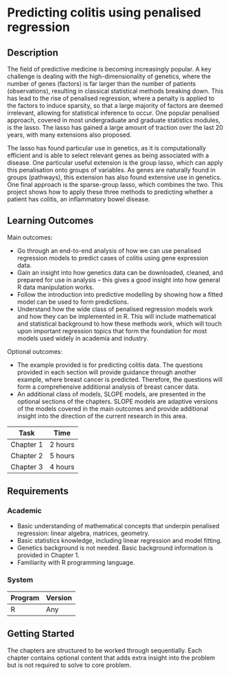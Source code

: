 # Predicting colitis using penalised regression

## Description

The field of predictive medicine is becoming increasingly popular. A key challenge is dealing with the high-dimensionality of genetics, where the number of genes (factors) is far larger than the number of patients (observations), resulting in classical statistical methods breaking down. This has lead to the rise of penalised regression, where a penalty is applied to the factors to induce sparsity, so that a large majority of factors are deemed irrelevant, allowing for statistical inference to occur. One popular penalised approach, covered in most undergraduate and graduate statistics modules, is the lasso. The lasso has gained a large amount of traction over the last 20 years, with many extensions also proposed. 

The lasso has found particular use in genetics, as it is computationally efficient and is able to select relevant genes as being associated with a disease. One particular useful extension is the group lasso, which can apply this penalisation onto groups of variables. As genes are naturally found in groups (pathways), this extension has also found extensive use in genetics. One final approach is the sparse-group lasso, which combines the two. This project shows how to apply these three methods to predicting whether a patient has colitis, an inflammatory bowel disease. 

## Learning Outcomes
Main outcomes:

- Go through an end-to-end analysis of how we can use penalised regression models to predict cases of colitis using gene expression data.
- Gain an insight into how genetics data can be downloaded, cleaned, and prepared for use in analysis – this gives a good insight into how general R data manipulation works.
-	Follow the introduction into predictive modelling by showing how a fitted model can be used to form predictions.
-	Understand how the wide class of penalised regression models work and how they can be implemented in R. This will include mathematical and statistical background to how these methods work, which will touch upon important regression topics that form the foundation for most models used widely in academia and industry.


Optional outcomes:

- The example provided is for predicting colitis data. The questions provided in each section will provide guidance through another example, where breast cancer is predicted. Therefore, the questions will form a comprehensive additional analysis of breast cancer data.
- An additional class of models, SLOPE models, are presented in the optional sections of the chapters. SLOPE models are adaptive versions of the models covered in the main outcomes and provide additional insight into the direction of the current research in this area.
  

| Task       | Time    |
| ---------- | ------- |
| Chapter 1  | 2 hours |
| Chapter 2  | 5 hours |
| Chapter 3  | 4 hours |

## Requirements

### Academic

- Basic understanding of mathematical concepts that underpin penalised regression: linear algebra, matrices, geometry.
- Basic statistics knowledge, including linear regression and model fitting.
- Genetics background is not needed. Basic background information is provided in Chapter 1.
- Familiarity with R programming language.

### System

| Program                  | Version                  |
| ------------------------ | ------------------------ |
| R                        | Any                      |

## Getting Started

The chapters are structured to be worked through sequentially. Each chapter contains optional content that adds extra insight into the problem but is not required to solve to core problem. 

